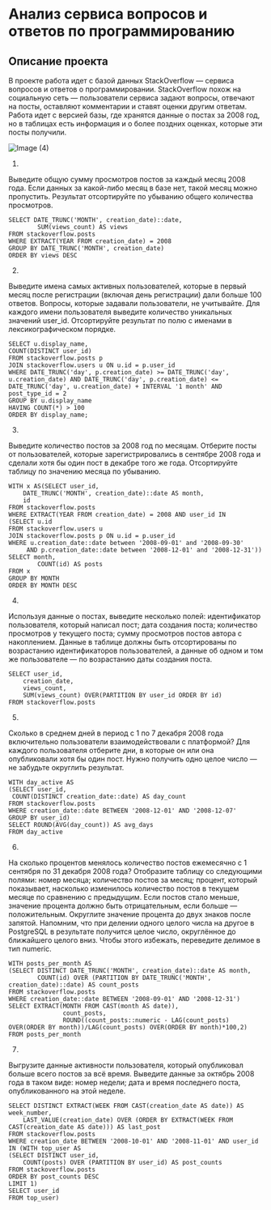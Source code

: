 # Анализ сервиса вопросов и ответов по программированию
## Описание проекта
В проекте работа идет с базой данных StackOverflow — сервиса вопросов и ответов о программировании. 
StackOverflow похож на социальную сеть — пользователи сервиса задают вопросы, отвечают на посты, оставляют комментарии и ставят оценки другим ответам.
Работа идет с версией базы, где хранятся данные о постах за 2008 год, но в таблицах есть информация и о более поздних оценках, которые эти посты получили. 


![Image (4)](https://pictures.s3.yandex.net/resources/Frame_353_1_1664969443.png)

1.
Выведите общую сумму просмотров постов за каждый месяц 2008 года. Если данных за какой-либо месяц в базе нет, такой месяц можно пропустить. Результат отсортируйте по убыванию общего количества просмотров.

```
SELECT DATE_TRUNC('MONTH', creation_date)::date,
        SUM(views_count) AS views
FROM stackoverflow.posts  
WHERE EXTRACT(YEAR FROM creation_date) = 2008
GROUP BY DATE_TRUNC('MONTH', creation_date)
ORDER BY views DESC
```

2.
Выведите имена самых активных пользователей, которые в первый месяц после регистрации (включая день регистрации) дали больше 100 ответов. Вопросы, которые задавали пользователи, не учитывайте. Для каждого имени пользователя выведите количество уникальных значений user_id. Отсортируйте результат по полю с именами в лексикографическом порядке.

```
SELECT u.display_name,
COUNT(DISTINCT user_id)
FROM stackoverflow.posts p
JOIN stackoverflow.users u ON u.id = p.user_id 
WHERE DATE_TRUNC('day', p.creation_date) >= DATE_TRUNC('day', u.creation_date) AND DATE_TRUNC('day', p.creation_date) <= DATE_TRUNC('day', u.creation_date) + INTERVAL '1 month' AND post_type_id = 2 
GROUP BY u.display_name 
HAVING COUNT(*) > 100 
ORDER BY display_name;
```
3.
Выведите количество постов за 2008 год по месяцам. Отберите посты от пользователей, которые зарегистрировались в сентябре 2008 года и сделали хотя бы один пост в декабре того же года. Отсортируйте таблицу по значению месяца по убыванию.


```
WITH x AS(SELECT user_id,
    DATE_TRUNC('MONTH', creation_date)::date AS month,
    id
FROM stackoverflow.posts
WHERE EXTRACT(YEAR FROM creation_date) = 2008 AND user_id IN
(SELECT u.id
FROM stackoverflow.users u
JOIN stackoverflow.posts p ON u.id = p.user_id
WHERE u.creation_date::date between '2008-09-01' and '2008-09-30' 
     AND p.creation_date::date between '2008-12-01' and '2008-12-31'))
SELECT month,
        COUNT(id) AS posts
FROM x
GROUP BY MONTH
ORDER BY MONTH DESC
```

4.
Используя данные о постах, выведите несколько полей:
идентификатор пользователя, который написал пост;
дата создания поста;
количество просмотров у текущего поста;
сумму просмотров постов автора с накоплением.
Данные в таблице должны быть отсортированы по возрастанию идентификаторов пользователей, а данные об одном и том же пользователе — по возрастанию даты создания поста.

```
SELECT user_id,
    creation_date,
    views_count,
    SUM(views_count) OVER(PARTITION BY user_id ORDER BY id)
FROM stackoverflow.posts
```

5.
Сколько в среднем дней в период с 1 по 7 декабря 2008 года включительно пользователи взаимодействовали с платформой? Для каждого пользователя отберите дни, в которые он или она опубликовали хотя бы один пост. Нужно получить одно целое число — не забудьте округлить результат.

```
WITH day_active AS
(SELECT user_id,
 COUNT(DISTINCT creation_date::date) AS day_count
FROM stackoverflow.posts
WHERE creation_date::date BETWEEN '2008-12-01' AND '2008-12-07'
GROUP BY user_id)
SELECT ROUND(AVG(day_count)) AS avg_days
FROM day_active
```

6.
На сколько процентов менялось количество постов ежемесячно с 1 сентября по 31 декабря 2008 года? Отобразите таблицу со следующими полями:
номер месяца;
количество постов за месяц;
процент, который показывает, насколько изменилось количество постов в текущем месяце по сравнению с предыдущим.
Если постов стало меньше, значение процента должно быть отрицательным, если больше — положительным. Округлите значение процента до двух знаков после запятой.
Напомним, что при делении одного целого числа на другое в PostgreSQL в результате получится целое число, округлённое до ближайшего целого вниз. Чтобы этого избежать, переведите делимое в тип numeric.

```
WITH posts_per_month AS
(SELECT DISTINCT DATE_TRUNC('MONTH', creation_date)::date AS month,
        COUNT(id) OVER (PARTITION BY DATE_TRUNC('MONTH', creation_date)::date) AS count_posts
FROM stackoverflow.posts  
WHERE creation_date::date BETWEEN '2008-09-01' AND '2008-12-31')
SELECT EXTRACT(MONTH FROM CAST(month AS date)),
               count_posts,
               ROUND((count_posts::numeric - LAG(count_posts) OVER(ORDER BY month))/LAG(count_posts) OVER(ORDER BY month)*100,2)
FROM posts_per_month
```

7.
Выгрузите данные активности пользователя, который опубликовал больше всего постов за всё время. Выведите данные за октябрь 2008 года в таком виде:
номер недели;
дата и время последнего поста, опубликованного на этой неделе.

```
SELECT DISTINCT EXTRACT(WEEK FROM CAST(creation_date AS date)) AS week_number,
    LAST_VALUE(creation_date) OVER (ORDER BY EXTRACT(WEEK FROM CAST(creation_date AS date))) AS last_post
FROM stackoverflow.posts
WHERE creation_date BETWEEN '2008-10-01' AND '2008-11-01' AND user_id IN (WITH top_user AS
(SELECT DISTINCT user_id,
    COUNT(posts) OVER (PARTITION BY user_id) AS post_counts
FROM stackoverflow.posts
ORDER BY post_counts DESC
LIMIT 1)
SELECT user_id
FROM top_user)
```

